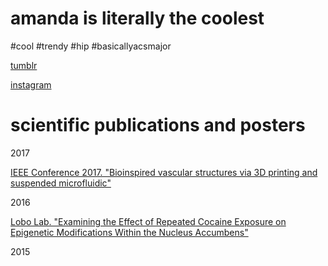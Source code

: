 
<html>
<body>
<h1>amanda is literally the coolest</h1>
<p>#cool #trendy #hip #basicallyacsmajor</p>
<p><a href="http://silentnightingale.tumblr.com">tumblr</a></p>
<p><a href="https://www.instagram.com/chowmander__/">instagram</a></p>
<h1>scientific publications and posters</h2>
<p>2017</p>
<p><a href="http://ieeexplore.ieee.org/document/7863433/?reload=true">IEEE Conference 2017. "Bioinspired vascular structures via 3D printing and suspended microfluidic"</a></p>
<p>2016</p>
<p><a href="https://github.com/chowmanderr/amanda/raw/gh-pages/Lobolab.pdf">Lobo Lab. "Examining the Effect of Repeated Cocaine Exposure on Epigenetic Modifications Within the Nucleus Accumbens"</a></p>
<p>2015</p>
</body>
</html>
